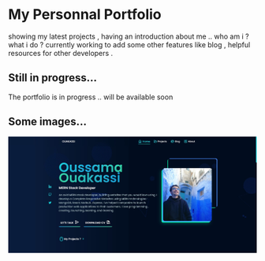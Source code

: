 # My Personnal Portfolio

showing my latest projects , having an introduction about me ..
who am i ?
what i do ?
currently working to add some other features like blog , helpful resources for other developers .

## Still in progress...

The portfolio is in progress .. will be available soon

## Some images...

![Home Page](./public//images/portfolio-screenshot.jpg "Home Page")
